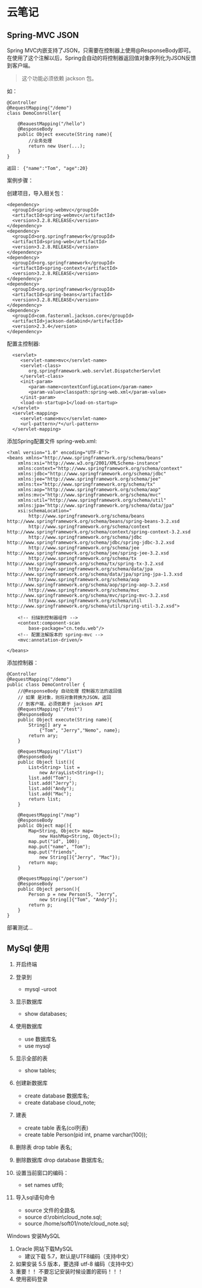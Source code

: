 # 云笔记

## Spring-MVC JSON 

Spring MVC内嵌支持了JSON，只需要在控制器上使用@ResponseBody即可。在使用了这个注解以后，Spring会自动的将控制器返回值对象序列化为JSON反馈到客户端。

> 这个功能必须依赖 jackson 包。

如：

	@Controller
	@RequestMapping("/demo")
	class DemoConroller{
		
		@ReauestMapping("/hello")
		@ResponseBody
		public Object execute(String name){
			//业务处理
			return new User(...);
		}
	}

	返回： {"name":"Tom", "age":20}

案例步骤：

创建项目，导入相关包：

	<dependency>
	  <groupId>spring-webmvc</groupId>
	  <artifactId>spring-webmvc</artifactId>
	  <version>3.2.8.RELEASE</version>
	</dependency> 
	<dependency>
	  <groupId>org.springframework</groupId>
	  <artifactId>spring-web</artifactId>
	  <version>3.2.8.RELEASE</version>
	</dependency> 
	<dependency>
	  <groupId>org.springframework</groupId>
	  <artifactId>spring-context</artifactId>
	  <version>3.2.8.RELEASE</version>
	</dependency>
	<dependency>
	  <groupId>org.springframework</groupId>
	  <artifactId>spring-beans</artifactId>
	  <version>3.2.8.RELEASE</version>
	</dependency>
	<dependency>
	  <groupId>com.fasterxml.jackson.core</groupId>
	  <artifactId>jackson-databind</artifactId>
	  <version>2.3.4</version>
	</dependency>

配置主控制器:

	  <servlet>
	  	 <servlet-name>mvc</servlet-name>
	  	 <servlet-class>
	  	 	org.springframework.web.servlet.DispatcherServlet
	  	 </servlet-class>
	  	 <init-param>
	  	 	<param-name>contextConfigLocation</param-name>
	  	 	<param-value>classpath:spring-web.xml</param-value>
	  	 </init-param>
	  	 <load-on-startup>1</load-on-startup>
	  </servlet>
	  <servlet-mapping>
	  	 <servlet-name>mvc</servlet-name>
	  	 <url-pattern>/*</url-pattern>
	  </servlet-mapping>

添加Spring配置文件 spring-web.xml:

	<?xml version="1.0" encoding="UTF-8"?>
	<beans xmlns="http://www.springframework.org/schema/beans" 
		xmlns:xsi="http://www.w3.org/2001/XMLSchema-instance"
		xmlns:context="http://www.springframework.org/schema/context" 
		xmlns:jdbc="http://www.springframework.org/schema/jdbc"  
		xmlns:jee="http://www.springframework.org/schema/jee" 
		xmlns:tx="http://www.springframework.org/schema/tx"
		xmlns:aop="http://www.springframework.org/schema/aop" 
		xmlns:mvc="http://www.springframework.org/schema/mvc"
		xmlns:util="http://www.springframework.org/schema/util"
		xmlns:jpa="http://www.springframework.org/schema/data/jpa"
		xsi:schemaLocation="
			http://www.springframework.org/schema/beans http://www.springframework.org/schema/beans/spring-beans-3.2.xsd
			http://www.springframework.org/schema/context http://www.springframework.org/schema/context/spring-context-3.2.xsd
			http://www.springframework.org/schema/jdbc http://www.springframework.org/schema/jdbc/spring-jdbc-3.2.xsd
			http://www.springframework.org/schema/jee http://www.springframework.org/schema/jee/spring-jee-3.2.xsd
			http://www.springframework.org/schema/tx http://www.springframework.org/schema/tx/spring-tx-3.2.xsd
			http://www.springframework.org/schema/data/jpa http://www.springframework.org/schema/data/jpa/spring-jpa-1.3.xsd
			http://www.springframework.org/schema/aop http://www.springframework.org/schema/aop/spring-aop-3.2.xsd
			http://www.springframework.org/schema/mvc http://www.springframework.org/schema/mvc/spring-mvc-3.2.xsd
			http://www.springframework.org/schema/util http://www.springframework.org/schema/util/spring-util-3.2.xsd">
	
		<!-- 扫描到控制器组件 -->
		<context:component-scan 
			base-package="cn.tedu.web"/>
		<!-- 配置注解版本的 spring-mvc -->
		<mvc:annotation-driven/>
		
	</beans>	

添加控制器：

	@Controller
	@RequestMapping("/demo")
	public class DemoController {
		//@ResponseBody 自动处理 控制器方法的返回值
		// 如果 是对象，则将对象转换为JSON，返回
		// 到客户端，必须依赖于 jackson API
		@RequestMapping("/test")
		@ResponseBody
		public Object execute(String name){
			String[] ary = 
				{"Tom", "Jerry","Nemo", name};
			return ary;
		}
		
		@RequestMapping("/list")
		@ResponseBody
		public Object list(){
			List<String> list = 
				new ArrayList<String>();
			list.add("Tom");
			list.add("Jerry");
			list.add("Andy");
			list.add("Mac");
			return list;
		}
		
		@RequestMapping("/map")
		@ResponseBody
		public Object map(){
			Map<String, Object> map=
				new HashMap<String, Object>();
			map.put("id", 100);
			map.put("name", "Tom");
			map.put("friends",
				new String[]{"Jerry", "Mac"});
			return map;
		}
		
		@RequestMapping("/person")
		@ResponseBody
		public Object person(){
			Person p = new Person(5, "Jerry",
				new String[]{"Tom", "Andy"});
			return p;
		}
	}

部署测试...

## MySql 使用

1. 开启终端
2. 登录到 
	- mysql -uroot 
3. 显示数据库
	- show databases;
4. 使用数据库
	- use 数据库名 
	- use mysql
5. 显示全部的表
	- show tables;
6. 创建新数据库
	- create database 数据库名;
	- create database cloud_note;
7. 建表
	- create table 表名(col列表)
	- create table Person(pid int, pname varchar(100));
8. 删除表 drop table 表名;
9. 删除数据库 drop database 数据库名; 

10. 设置当前窗口的编码：
	- set names utf8;

11. 导入sql语句命令
	- source 文件的全路名
	- source d:\robin\cloud_note.sql;
	- source /home/soft01/note/cloud_note.sql;

Windows 安装MySQL 

1. Oracle 网站下载MySQL 
	- 建议下载 5.7，默认是UTF8编码（支持中文）
2. 如果安装 5.5 版本，要选择 utf-8 编码（支持中文）
3. 重要！！ 不要忘记安装时候设置的密码！！！
4. 使用密码登录


	


